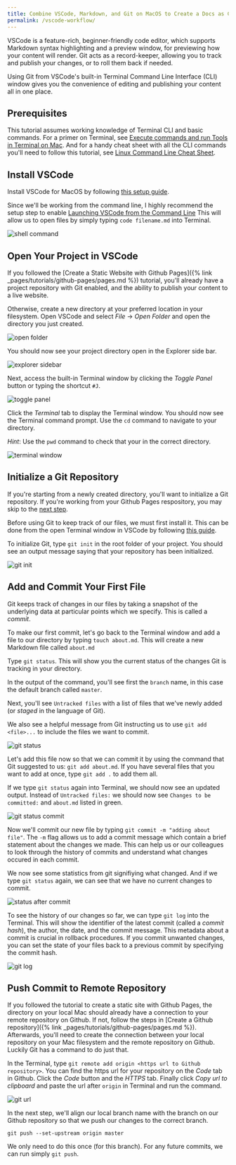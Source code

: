 ```yaml
---
title: Combine VSCode, Markdown, and Git on MacOS to Create a Docs as Code Workflow
permalink: /vscode-workflow/
---
```


VSCode is a feature-rich, beginner-friendly code editor, which supports Markdown syntax highlighting and a preview window, for previewing how your content will render. Git acts as a record-keeper, allowing you to track and publish your changes, or to roll them back if needed. 

Using Git from VSCode's built-in Terminal Command Line Interface (CLI) window gives you the convenience of editing and publishing your content all in one place.

## Prerequisites
This tutorial assumes working knowledge of Terminal CLI and basic commands. For a primer on Terminal, see [Execute commands and run Tools in Terminal on Mac](https://support.apple.com/guide/terminal/execute-commands-and-run-tools-apdb66b5242-0d18-49fc-9c47-a2498b7c91d5/mac). And for a handy cheat sheet with all the CLI commands you'll need to follow this tutorial, see [Linux Command Line Cheat Sheet](https://www.stationx.net/linux-command-line-cheat-sheet/).

## Install VSCode
Install VSCode for MacOS by following [this setup guide](https://code.visualstudio.com/docs/setup/mac).

Since we'll be working from the command line, I highly recommend the setup step to enable [Launching VSCode from the Command Line](https://code.visualstudio.com/docs/setup/mac#_launch-vs-code-from-the-command-line) This will allow us to open files by simply typing `code filename.md` into Terminal.

![shell command](vscode-shell-command.png)

## Open Your Project in VSCode
If you followed the [Create a Static Website with Github Pages]({% link _pages/tutorials/github-pages/pages.md %}) tutorial, you'll already have a project repository with Git enabled, and the ability to publish your content to a live website.

Otherwise, create a new directory at your preferred location in your filesystem. Open VSCode and select *File* -> *Open Folder* and open the directory you just created.

![open folder](vscode-open-folder.png)

You should now see your project directory open in the Explorer side bar.

![explorer sidebar](vscode-explorer-sidebar-2.png)

Next, access the built-in Terminal window by clicking the *Toggle Panel* button or typing the shortcut `#J`.

![toggle panel](vscode-toggle-panel.png)

Click the *Terminal* tab to display the Terminal window. You should now see the Terminal command prompt. Use the `cd` command to navigate to your directory.

*Hint*: Use the `pwd` command to check that your in the correct directory.

![terminal window](vscode-terminal-window.png)

## Initialize a Git Repository
If you're starting from a newly created directory, you'll want to initialize a Git repository. If you're working from your Github Pages respository, you may skip to the [next step](#add-and-commit-your-first-file).

Before using Git to keep track of our files, we must first install it. This can be done from the open Terminal window in VSCode by following [this guide](https://git-scm.com/book/en/v2/Getting-Started-Installing-Git).

To initialize Git, type `git init` in the root folder of your project. You should see an output message saying that your repository has been initialized.

![git init](vscode-git-init.png)

## Add and Commit Your First File
Git keeps track of changes in our files by taking a snapshot of the underlying data at particular points which we specify. This is called a *commit*.

To make our first commit, let's go back to the Terminal window and add a file to our directory by typing `touch about.md`. This will create a new Markdown file called `about.md`

Type `git status`. This will show you the current status of the changes Git is tracking in your directory. 

In the output of the command, you'll see first the `branch` name, in this case the default branch called `master`.  

Next, you'll see `Untracked files` with a list of files that we've newly added (or *staged* in the language of Git). 

We also see a helpful message from Git instructing us to use `git add <file>...` to include the files we want to commit.

![git status](vscode-git-status.png)

Let's add this file now so that we can commit it by using the command that Git suggested to us: `git add about.md`. If you have several files that you want to add at once, type `git add .` to add them all.

If we type `git status` again into Terminal, we should now see an updated output. Instead of `Untracked files:` we should now see `Changes to be committed:` and `about.md` listed in green.

![git status commit](vscode-git-status-commit.png)

Now we'll commit our new file by typing `git commit -m "adding about file"`. The `-m` flag allows us to add a commit message which contain a brief statement about the changes we made. This can help us or our colleagues to look through the history of commits and understand what changes occured in each commit. 

We now see some statistics from git signifiying what changed. And if we type `git status` again, we can see that we have no current changes to commit.

![status after commit](vscode-git-status-after-commit.png)

To see the history of our changes so far, we can type `git log` into the Terminal. This will show the identifier of the latest commit (called a *commit hash*), the author, the date, and the commit message. This metadata about a commit is crucial in rollback procedures. If you commit unwanted changes, you can set the state of your files back to a previous commit by specifying the commit hash.

![git log](vscode-git-log.png)

## Push Commit to Remote Repository
If you followed the tutorial to create a static site with Github Pages, the directory on your local Mac should already have a connection to your remote repository on Github. If not, follow the steps in [Create a Github repository]({% link _pages/tutorials/github-pages/pages.md %}).
Afterwards, you'll need to create the connection between your local repository on your Mac filesystem and the remote repository on Github. Luckily Git has a command to do just that.

In the Terminal, type `git remote add origin <https url to Github repository>`. You can find the https url for your repository on the *Code* tab in Github. Click the *Code* button and the *HTTPS* tab. Finally click *Copy url to clipboard* and paste the url after `origin` in Terminal and run the command.

![git url](vscode-git-url.png)

In the next step, we'll align our local branch name with the branch on our Github repository so that we push our changes to the correct branch.

`git push --set-upstream origin master`

We only need to do this once (for this branch). For any future commits, we can run simply `git push`.

